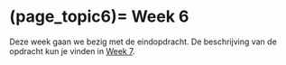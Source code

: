 (page_topic6)=
Week 6
=======================

Deze week gaan we bezig met de eindopdracht. De beschrijving van de opdracht kun je vinden in [Week 7](https://remi-ui.github.io/python_tb/class/week07/week07_summary.html).
